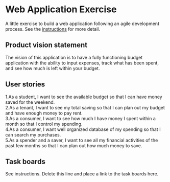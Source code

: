 # Web Application Exercise

A little exercise to build a web application following an agile development process. See the [instructions](instructions.md) for more detail.

## Product vision statement

The vision of this application is to have a fully functioning budget application with the ability to input expenses, track what has been spent, and see how much is left within your budget.

## User stories

1.As a student, I want to see the available budget so that I can have money saved for the weekend.  
2.As a tenant, I want to see my total saving so that I can plan out my budget and have enough money to pay rent.  
3.As a consumer, I want to see how much I have money I spent within a month so that I control my spending.  
4.As a consumer, I want well organized database of my spending so that I can search my purchases.  
5.As a spender and a saver, I want to see all my financial activities of the past few months so that I can plan out how much 
 money to save. 



## Task boards

See instructions. Delete this line and place a link to the task boards here.
